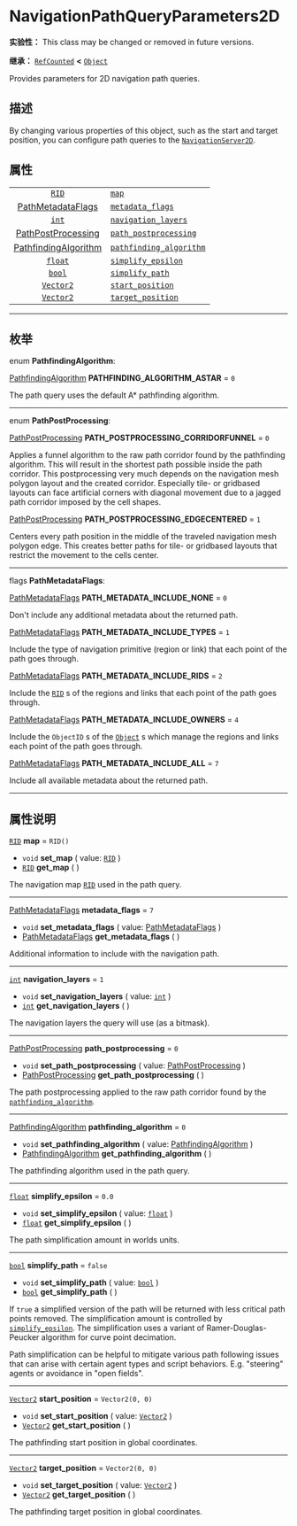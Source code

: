 <!-- ⚠ 请勿编辑本文件 ⚠ -->
<!-- 本文档使用脚本从 WeDot 引擎源码仓库生成。 -->
<!-- 生成脚本：https://github.com/WeDot-Engine/WeDot/tree/4.3/doc/tools/make_md.py； -->
<!-- 原文件：https://github.com/WeDot-Engine/WeDot/tree/4.3/doc/classes/NavigationPathQueryParameters2D.xml。 -->

<div id="_class_navigationpathqueryparameters2d"></div>

# NavigationPathQueryParameters2D

**实验性：** This class may be changed or removed in future versions.

**继承：** [`RefCounted`](class_refcounted.md) **<** [`Object`](class_object.md)

Provides parameters for 2D navigation path queries.

## 描述

By changing various properties of this object, such as the start and target position, you can configure path queries to the [`NavigationServer2D`](class_navigationserver2d.md).

## 属性

|||
|:-:|:--|
| [`RID`](class_rid.md)                                                              | [`map`](#class_navigationpathqueryparameters2d_property_map)                                     | ``RID()``         |
| [PathMetadataFlags](#enum_navigationpathqueryparameters2d_pathmetadataflags)       | [`metadata_flags`](#class_navigationpathqueryparameters2d_property_metadata_flags)               | ``7``             |
| [`int`](class_int.md)                                                              | [`navigation_layers`](#class_navigationpathqueryparameters2d_property_navigation_layers)         | ``1``             |
| [PathPostProcessing](#enum_navigationpathqueryparameters2d_pathpostprocessing)     | [`path_postprocessing`](#class_navigationpathqueryparameters2d_property_path_postprocessing)     | ``0``             |
| [PathfindingAlgorithm](#enum_navigationpathqueryparameters2d_pathfindingalgorithm) | [`pathfinding_algorithm`](#class_navigationpathqueryparameters2d_property_pathfinding_algorithm) | ``0``             |
| [`float`](class_float.md)                                                          | [`simplify_epsilon`](#class_navigationpathqueryparameters2d_property_simplify_epsilon)           | ``0.0``           |
| [`bool`](class_bool.md)                                                            | [`simplify_path`](#class_navigationpathqueryparameters2d_property_simplify_path)                 | ``false``         |
| [`Vector2`](class_vector2.md)                                                      | [`start_position`](#class_navigationpathqueryparameters2d_property_start_position)               | ``Vector2(0, 0)`` |
| [`Vector2`](class_vector2.md)                                                      | [`target_position`](#class_navigationpathqueryparameters2d_property_target_position)             | ``Vector2(0, 0)`` |

<!-- rst-class:: classref-section-separator -->

---

## 枚举

<div id="_class_enum_navigationpathqueryparameters2d_pathfindingalgorithm"></div>

enum **PathfindingAlgorithm**: <div id="enum_navigationpathqueryparameters2d_pathfindingalgorithm"></div>

<div id="_class_navigationpathqueryparameters2d_constant_pathfinding_algorithm_astar"></div>

[PathfindingAlgorithm](#enum_navigationpathqueryparameters2d_pathfindingalgorithm) **PATHFINDING_ALGORITHM_ASTAR** = ``0``

The path query uses the default A\* pathfinding algorithm.

<!-- rst-class:: classref-item-separator -->

---

<div id="_class_enum_navigationpathqueryparameters2d_pathpostprocessing"></div>

enum **PathPostProcessing**: <div id="enum_navigationpathqueryparameters2d_pathpostprocessing"></div>

<div id="_class_navigationpathqueryparameters2d_constant_path_postprocessing_corridorfunnel"></div>

[PathPostProcessing](#enum_navigationpathqueryparameters2d_pathpostprocessing) **PATH_POSTPROCESSING_CORRIDORFUNNEL** = ``0``

Applies a funnel algorithm to the raw path corridor found by the pathfinding algorithm. This will result in the shortest path possible inside the path corridor. This postprocessing very much depends on the navigation mesh polygon layout and the created corridor. Especially tile- or gridbased layouts can face artificial corners with diagonal movement due to a jagged path corridor imposed by the cell shapes.

<div id="_class_navigationpathqueryparameters2d_constant_path_postprocessing_edgecentered"></div>

[PathPostProcessing](#enum_navigationpathqueryparameters2d_pathpostprocessing) **PATH_POSTPROCESSING_EDGECENTERED** = ``1``

Centers every path position in the middle of the traveled navigation mesh polygon edge. This creates better paths for tile- or gridbased layouts that restrict the movement to the cells center.

<!-- rst-class:: classref-item-separator -->

---

<div id="_class_enum_navigationpathqueryparameters2d_pathmetadataflags"></div>

flags **PathMetadataFlags**: <div id="enum_navigationpathqueryparameters2d_pathmetadataflags"></div>

<div id="_class_navigationpathqueryparameters2d_constant_path_metadata_include_none"></div>

[PathMetadataFlags](#enum_navigationpathqueryparameters2d_pathmetadataflags) **PATH_METADATA_INCLUDE_NONE** = ``0``

Don't include any additional metadata about the returned path.

<div id="_class_navigationpathqueryparameters2d_constant_path_metadata_include_types"></div>

[PathMetadataFlags](#enum_navigationpathqueryparameters2d_pathmetadataflags) **PATH_METADATA_INCLUDE_TYPES** = ``1``

Include the type of navigation primitive (region or link) that each point of the path goes through.

<div id="_class_navigationpathqueryparameters2d_constant_path_metadata_include_rids"></div>

[PathMetadataFlags](#enum_navigationpathqueryparameters2d_pathmetadataflags) **PATH_METADATA_INCLUDE_RIDS** = ``2``

Include the [`RID`](class_rid.md) s of the regions and links that each point of the path goes through.

<div id="_class_navigationpathqueryparameters2d_constant_path_metadata_include_owners"></div>

[PathMetadataFlags](#enum_navigationpathqueryparameters2d_pathmetadataflags) **PATH_METADATA_INCLUDE_OWNERS** = ``4``

Include the `ObjectID` s of the [`Object`](class_object.md) s which manage the regions and links each point of the path goes through.

<div id="_class_navigationpathqueryparameters2d_constant_path_metadata_include_all"></div>

[PathMetadataFlags](#enum_navigationpathqueryparameters2d_pathmetadataflags) **PATH_METADATA_INCLUDE_ALL** = ``7``

Include all available metadata about the returned path.

<!-- rst-class:: classref-section-separator -->

---

## 属性说明

<div id="_class_navigationpathqueryparameters2d_property_map"></div>

[`RID`](class_rid.md) **map** = ``RID()`` <div id="class_navigationpathqueryparameters2d_property_map"></div>

- `void` **set_map** ( value: [`RID`](class_rid.md) )
- [`RID`](class_rid.md) **get_map** ( )

The navigation map [`RID`](class_rid.md) used in the path query.

<!-- rst-class:: classref-item-separator -->

---

<div id="_class_navigationpathqueryparameters2d_property_metadata_flags"></div>

[PathMetadataFlags](#enum_navigationpathqueryparameters2d_pathmetadataflags) **metadata_flags** = ``7`` <div id="class_navigationpathqueryparameters2d_property_metadata_flags"></div>

- `void` **set_metadata_flags** ( value: [PathMetadataFlags](#enum_navigationpathqueryparameters2d_pathmetadataflags) )
- [PathMetadataFlags](#enum_navigationpathqueryparameters2d_pathmetadataflags) **get_metadata_flags** ( )

Additional information to include with the navigation path.

<!-- rst-class:: classref-item-separator -->

---

<div id="_class_navigationpathqueryparameters2d_property_navigation_layers"></div>

[`int`](class_int.md) **navigation_layers** = ``1`` <div id="class_navigationpathqueryparameters2d_property_navigation_layers"></div>

- `void` **set_navigation_layers** ( value: [`int`](class_int.md) )
- [`int`](class_int.md) **get_navigation_layers** ( )

The navigation layers the query will use (as a bitmask).

<!-- rst-class:: classref-item-separator -->

---

<div id="_class_navigationpathqueryparameters2d_property_path_postprocessing"></div>

[PathPostProcessing](#enum_navigationpathqueryparameters2d_pathpostprocessing) **path_postprocessing** = ``0`` <div id="class_navigationpathqueryparameters2d_property_path_postprocessing"></div>

- `void` **set_path_postprocessing** ( value: [PathPostProcessing](#enum_navigationpathqueryparameters2d_pathpostprocessing) )
- [PathPostProcessing](#enum_navigationpathqueryparameters2d_pathpostprocessing) **get_path_postprocessing** ( )

The path postprocessing applied to the raw path corridor found by the [`pathfinding_algorithm`](#class_navigationpathqueryparameters2d_property_pathfinding_algorithm).

<!-- rst-class:: classref-item-separator -->

---

<div id="_class_navigationpathqueryparameters2d_property_pathfinding_algorithm"></div>

[PathfindingAlgorithm](#enum_navigationpathqueryparameters2d_pathfindingalgorithm) **pathfinding_algorithm** = ``0`` <div id="class_navigationpathqueryparameters2d_property_pathfinding_algorithm"></div>

- `void` **set_pathfinding_algorithm** ( value: [PathfindingAlgorithm](#enum_navigationpathqueryparameters2d_pathfindingalgorithm) )
- [PathfindingAlgorithm](#enum_navigationpathqueryparameters2d_pathfindingalgorithm) **get_pathfinding_algorithm** ( )

The pathfinding algorithm used in the path query.

<!-- rst-class:: classref-item-separator -->

---

<div id="_class_navigationpathqueryparameters2d_property_simplify_epsilon"></div>

[`float`](class_float.md) **simplify_epsilon** = ``0.0`` <div id="class_navigationpathqueryparameters2d_property_simplify_epsilon"></div>

- `void` **set_simplify_epsilon** ( value: [`float`](class_float.md) )
- [`float`](class_float.md) **get_simplify_epsilon** ( )

The path simplification amount in worlds units.

<!-- rst-class:: classref-item-separator -->

---

<div id="_class_navigationpathqueryparameters2d_property_simplify_path"></div>

[`bool`](class_bool.md) **simplify_path** = ``false`` <div id="class_navigationpathqueryparameters2d_property_simplify_path"></div>

- `void` **set_simplify_path** ( value: [`bool`](class_bool.md) )
- [`bool`](class_bool.md) **get_simplify_path** ( )

If `true` a simplified version of the path will be returned with less critical path points removed. The simplification amount is controlled by [`simplify_epsilon`](#class_navigationpathqueryparameters2d_property_simplify_epsilon). The simplification uses a variant of Ramer-Douglas-Peucker algorithm for curve point decimation.

Path simplification can be helpful to mitigate various path following issues that can arise with certain agent types and script behaviors. E.g. "steering" agents or avoidance in "open fields".

<!-- rst-class:: classref-item-separator -->

---

<div id="_class_navigationpathqueryparameters2d_property_start_position"></div>

[`Vector2`](class_vector2.md) **start_position** = ``Vector2(0, 0)`` <div id="class_navigationpathqueryparameters2d_property_start_position"></div>

- `void` **set_start_position** ( value: [`Vector2`](class_vector2.md) )
- [`Vector2`](class_vector2.md) **get_start_position** ( )

The pathfinding start position in global coordinates.

<!-- rst-class:: classref-item-separator -->

---

<div id="_class_navigationpathqueryparameters2d_property_target_position"></div>

[`Vector2`](class_vector2.md) **target_position** = ``Vector2(0, 0)`` <div id="class_navigationpathqueryparameters2d_property_target_position"></div>

- `void` **set_target_position** ( value: [`Vector2`](class_vector2.md) )
- [`Vector2`](class_vector2.md) **get_target_position** ( )

The pathfinding target position in global coordinates.

[^virtual]: 本方法通常需要用户覆盖才能生效。
[^const]: 本方法无副作用，不会修改该实例的任何成员变量。
[^vararg]: 本方法除了能接受在此处描述的参数外，还能够继续接受任意数量的参数。
[^constructor]: 本方法用于构造某个类型。
[^static]: 调用本方法无需实例，可直接使用类名进行调用。
[^operator]: 本方法描述的是使用本类型作为左操作数的有效运算符。
[^bitfield]: 这个值是由下列位标志构成位掩码的整数。
[^void]: 无返回值。
